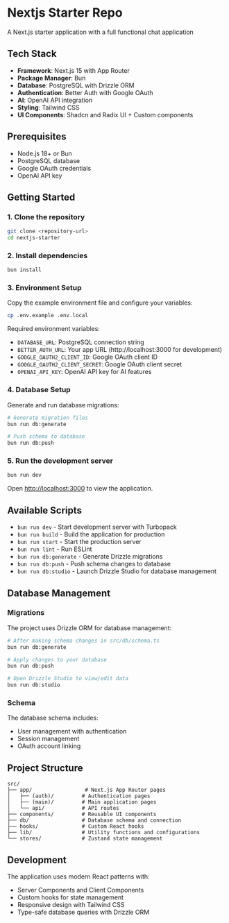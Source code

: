 # Nextjs Starter Repo

A Next.js starter application with a full functional chat application

## Tech Stack

- **Framework**: Next.js 15 with App Router
- **Package Manager**: Bun
- **Database**: PostgreSQL with Drizzle ORM
- **Authentication**: Better Auth with Google OAuth
- **AI**: OpenAI API integration
- **Styling**: Tailwind CSS
- **UI Components**: Shadcn and Radix UI + Custom components

## Prerequisites

- Node.js 18+ or Bun
- PostgreSQL database
- Google OAuth credentials
- OpenAI API key

## Getting Started

### 1. Clone the repository

```bash
git clone <repository-url>
cd nextjs-starter
```

### 2. Install dependencies

```bash
bun install
```

### 3. Environment Setup

Copy the example environment file and configure your variables:

```bash
cp .env.example .env.local
```

Required environment variables:

- `DATABASE_URL`: PostgreSQL connection string
- `BETTER_AUTH_URL`: Your app URL (http://localhost:3000 for development)
- `GOOGLE_OAUTH2_CLIENT_ID`: Google OAuth client ID
- `GOOGLE_OAUTH2_CLIENT_SECRET`: Google OAuth client secret
- `OPENAI_API_KEY`: OpenAI API key for AI features

### 4. Database Setup

Generate and run database migrations:

```bash
# Generate migration files
bun run db:generate

# Push schema to database
bun run db:push
```

### 5. Run the development server

```bash
bun run dev
```

Open [http://localhost:3000](http://localhost:3000) to view the application.

## Available Scripts

- `bun run dev` - Start development server with Turbopack
- `bun run build` - Build the application for production
- `bun run start` - Start the production server
- `bun run lint` - Run ESLint
- `bun run db:generate` - Generate Drizzle migrations
- `bun run db:push` - Push schema changes to database
- `bun run db:studio` - Launch Drizzle Studio for database management

## Database Management

### Migrations

The project uses Drizzle ORM for database management:

```bash
# After making schema changes in src/db/schema.ts
bun run db:generate

# Apply changes to your database
bun run db:push

# Open Drizzle Studio to view/edit data
bun run db:studio
```

### Schema

The database schema includes:
- User management with authentication
- Session management
- OAuth account linking

## Project Structure

```
src/
├── app/                 # Next.js App Router pages
│   ├── (auth)/         # Authentication pages
│   ├── (main)/         # Main application pages
│   └── api/            # API routes
├── components/         # Reusable UI components
├── db/                 # Database schema and connection
├── hooks/              # Custom React hooks
├── lib/                # Utility functions and configurations
└── stores/             # Zustand state management
```

## Development

The application uses modern React patterns with:
- Server Components and Client Components
- Custom hooks for state management
- Responsive design with Tailwind CSS
- Type-safe database queries with Drizzle ORM
